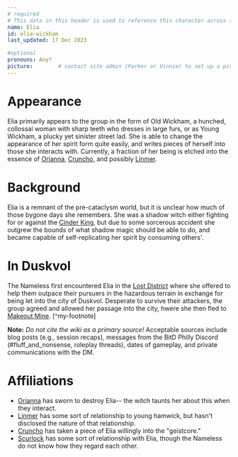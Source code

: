 ```yaml
---
# required
# This data in this header is used to reference this character across the entire website. 
name: Elia
id: elia-wickham
last_updated: 17 Dec 2023

#optional
pronouns: Any?
picture:        # contact site admin (Parker or Vinnie) to set up a picture.
---
```




# Appearance
Elia primarily appears to the group in the form of Old Wickham, a hunched, collossal woman with sharp teeth who dresses in large furs, or as Young Wickham, a plucky yet sinister street lad. She is able to change the appearance of her spirit form quite easily, and writes pieces of herself into those she interacts with. Currently, a fraction of her being is etched into the essence of [Orianna](affect), [Cruncho](cruncho), and possibly [Linmer](linmer).

# Background
Elia is a remnant of the pre-cataclysm world, but it is unclear how much of those bygone days she remembers. She was a shadow witch either fighting for or against the [Cinder King](the-immortal-emperor), but due to some sorcerous accident she outgrew the bounds of what shadow magic should be able to do, and became capable of self-replicating her spirit by consuming others'. 

# In Duskvol
The Nameless first encountered Elia in the [Lost District](..locations/the_lost_district) where she offered to help them outpace their pursuers in the hazardous terrain in exchange for being let into the city of Duskvol. Desperate to survive their attackers, the group agreed and allowed her passage into the city, hwere she then fled to [Makeout Mine](..locations/makeout_mine). [^my-footnote]

**Note:** _Do not cite the wiki as a primary source!_ Acceptable sources include blog posts (e.g., session recaps), messages from the BitD Philly Discord (#fluff_and_nonsense, roleplay threads), dates of gameplay, and private communications with the DM. 

# Affiliations

* [Orianna](affect) has sworn to destroy Elia-- the witch taunts her about this when they interact. 
* [Linmer](linmer) has some sort of relationship to young hamwick, but hasn't disclosed the nature of that relationship.
* [Cruncho](cruncho) has taken a piece of Elia willingly into the "geistcore."
* [Scurlock](lord-scurlock) has some sort of relationship with Elia, though the Nameless do not know how they regard each other. 
